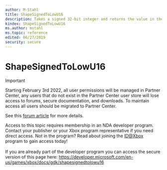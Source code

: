 ```yaml
---
author: M-Stahl
title: ShapeSignedToLowU16
description: Takes a signed 32-bit integer and returns the value in the lower 16 bits of an unsigned 32-bit integer.
kindex: ShapeSignedToLowU16
ms.author: mstahl
ms.topic: reference
edited: 06/27/2019
security: secure
---
```


# ShapeSignedToLowU16
> [!IMPORTANT]
> Starting February 3rd 2022, all user permissions will be managed in Partner Center, any users that do not exist in the Partner Center user store will lose access to forums, secure documentation, and downloads. To maintain access all users should be migrated to Partner Center. <p></p>See this <a href="https://forums.xboxlive.com/articles/132187/breaking-change-user-access-for-forums-secure-docu.html">forum article</a> for more details.  

 Access to this topic requires membership in an NDA developer program. Contact your publisher or your Xbox program representative if you need direct access. Not in the program? Read about joining the <a href="https://www.xbox.com/Developers/id">ID@Xbox</a> program to gain access today!  <br/><br/>If you are already part of the developer program you can access the secure version of this page here: <a target="_blank" href="https://developer.microsoft.com/en-us/games/xbox/docs/gdk/shapesignedtolowu16">https://developer.microsoft.com/en-us/games/xbox/docs/gdk/shapesignedtolowu16</a>